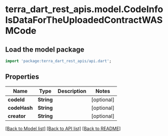 # terra_dart_rest_apis.model.CodeInfoIsDataForTheUploadedContractWASMCode

## Load the model package
```dart
import 'package:terra_dart_rest_apis/api.dart';
```

## Properties
Name | Type | Description | Notes
------------ | ------------- | ------------- | -------------
**codeId** | **String** |  | [optional] 
**codeHash** | **String** |  | [optional] 
**creator** | **String** |  | [optional] 

[[Back to Model list]](../README.md#documentation-for-models) [[Back to API list]](../README.md#documentation-for-api-endpoints) [[Back to README]](../README.md)


